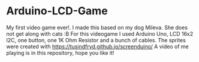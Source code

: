 # Arduino-LCD-Game
My first video game ever!.
I made this based on my dog Mileva. She does not get along with cats :B
For this videogame I used Arduino Uno, LCD 16x2 I2C, one button, one 1K Ohm Resistor and a bunch of cables.
The sprites were created with https://tusindfryd.github.io/screenduino/
A video of me playing is in this repository, hope you like it!